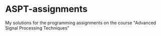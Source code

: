 # ASPT-assignments
My solutions for the programming assignments on the course "Advanced Signal Processing Techniques"
